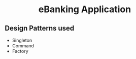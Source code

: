 <div align="center">
    <h1>eBanking Application</h1>
</div>

## Design Patterns used
- Singleton
- Command
- Factory
